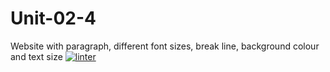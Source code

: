 # Unit-02-4
Website with paragraph, different font sizes, break line, background colour and text size 
[![linter](https://github.com/Jawal-Arcilla/Unit-02-4/workflows/linter/badge.svg)](https://github.com/marketplace/actions/super-linter)
